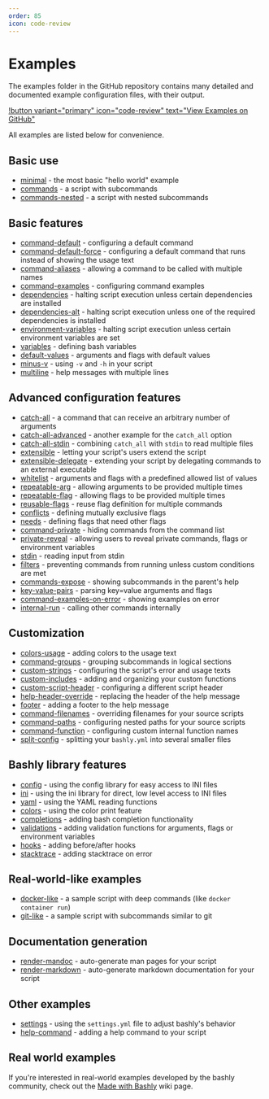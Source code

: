```yaml
---
order: 85
icon: code-review
---
```


# Examples

The examples folder in the GitHub repository contains many detailed and
documented example configuration files, with their output.

[!button variant="primary" icon="code-review" text="View Examples on GitHub"](https://github.com/bashly-framework/bashly/tree/master/examples#readme)

All examples are listed below for convenience.

<!-- EXAMPLES INDEX -->
## Basic use

- [minimal](https://github.com/bashly-framework/bashly/tree/master/examples/minimal#readme) - the most basic "hello world" example
- [commands](https://github.com/bashly-framework/bashly/tree/master/examples/commands#readme) - a script with subcommands
- [commands-nested](https://github.com/bashly-framework/bashly/tree/master/examples/commands-nested#readme) - a script with nested subcommands

## Basic features

- [command-default](https://github.com/bashly-framework/bashly/tree/master/examples/command-default#readme) - configuring a default command
- [command-default-force](https://github.com/bashly-framework/bashly/tree/master/examples/command-default-force#readme) - configuring a default command that runs instead of showing the usage text
- [command-aliases](https://github.com/bashly-framework/bashly/tree/master/examples/command-aliases#readme) - allowing a command to be called with multiple names
- [command-examples](https://github.com/bashly-framework/bashly/tree/master/examples/command-examples#readme) - configuring command examples
- [dependencies](https://github.com/bashly-framework/bashly/tree/master/examples/dependencies#readme) - halting script execution unless certain dependencies are installed
- [dependencies-alt](https://github.com/bashly-framework/bashly/tree/master/examples/dependencies-alt#readme) - halting script execution unless one of the required dependencies is installed
- [environment-variables](https://github.com/bashly-framework/bashly/tree/master/examples/environment-variables#readme) - halting script execution unless certain environment variables are set
- [variables](https://github.com/bashly-framework/bashly/tree/master/examples/variables#readme) - defining bash variables
- [default-values](https://github.com/bashly-framework/bashly/tree/master/examples/default-values#readme) - arguments and flags with default values
- [minus-v](https://github.com/bashly-framework/bashly/tree/master/examples/minus-v#readme) - using `-v` and `-h` in your script
- [multiline](https://github.com/bashly-framework/bashly/tree/master/examples/multiline#readme) - help messages with multiple lines

## Advanced configuration features

- [catch-all](https://github.com/bashly-framework/bashly/tree/master/examples/catch-all#readme) - a command that can receive an arbitrary number of arguments
- [catch-all-advanced](https://github.com/bashly-framework/bashly/tree/master/examples/catch-all-advanced#readme) - another example for the `catch_all` option
- [catch-all-stdin](https://github.com/bashly-framework/bashly/tree/master/examples/catch-all-stdin#readme) - combining `catch_all` with `stdin` to read multiple files
- [extensible](https://github.com/bashly-framework/bashly/tree/master/examples/extensible#readme) - letting your script's users extend the script
- [extensible-delegate](https://github.com/bashly-framework/bashly/tree/master/examples/extensible-delegate#readme) - extending your script by delegating commands to an external executable
- [whitelist](https://github.com/bashly-framework/bashly/tree/master/examples/whitelist#readme) - arguments and flags with a predefined allowed list of values
- [repeatable-arg](https://github.com/bashly-framework/bashly/tree/master/examples/repeatable-arg#readme) - allowing arguments to be provided multiple times
- [repeatable-flag](https://github.com/bashly-framework/bashly/tree/master/examples/repeatable-flag#readme) - allowing flags to be provided multiple times
- [reusable-flags](https://github.com/bashly-framework/bashly/tree/master/examples/reusable-flags#readme) - reuse flag definition for multiple commands
- [conflicts](https://github.com/bashly-framework/bashly/tree/master/examples/conflicts#readme) - defining mutually exclusive flags
- [needs](https://github.com/bashly-framework/bashly/tree/master/examples/needs#readme) - defining flags that need other flags
- [command-private](https://github.com/bashly-framework/bashly/tree/master/examples/command-private#readme) - hiding commands from the command list
- [private-reveal](https://github.com/bashly-framework/bashly/tree/master/examples/private-reveal#readme) - allowing users to reveal private commands, flags or environment variables
- [stdin](https://github.com/bashly-framework/bashly/tree/master/examples/stdin#readme) - reading input from stdin
- [filters](https://github.com/bashly-framework/bashly/tree/master/examples/filters#readme) - preventing commands from running unless custom conditions are met
- [commands-expose](https://github.com/bashly-framework/bashly/tree/master/examples/commands-expose#readme) - showing subcommands in the parent's help
- [key-value-pairs](https://github.com/bashly-framework/bashly/tree/master/examples/key-value-pairs#readme) - parsing key=value arguments and flags
- [command-examples-on-error](https://github.com/bashly-framework/bashly/tree/master/examples/command-examples-on-error#readme) - showing examples on error
- [internal-run](https://github.com/bashly-framework/bashly/tree/master/examples/internal-run#readme) - calling other commands internally

## Customization

- [colors-usage](https://github.com/bashly-framework/bashly/tree/master/examples/colors-usage#readme) - adding colors to the usage text
- [command-groups](https://github.com/bashly-framework/bashly/tree/master/examples/command-groups#readme) - grouping subcommands in logical sections
- [custom-strings](https://github.com/bashly-framework/bashly/tree/master/examples/custom-strings#readme) - configuring the script's error and usage texts
- [custom-includes](https://github.com/bashly-framework/bashly/tree/master/examples/custom-includes#readme) - adding and organizing your custom functions
- [custom-script-header](https://github.com/bashly-framework/bashly/tree/master/examples/custom-script-header#readme) - configuring a different script header
- [help-header-override](https://github.com/bashly-framework/bashly/tree/master/examples/help-header-override#readme) - replacing the header of the help message
- [footer](https://github.com/bashly-framework/bashly/tree/master/examples/footer#readme) - adding a footer to the help message
- [command-filenames](https://github.com/bashly-framework/bashly/tree/master/examples/command-filenames#readme) - overriding filenames for your source scripts
- [command-paths](https://github.com/bashly-framework/bashly/tree/master/examples/command-paths#readme) - configuring nested paths for your source scripts
- [command-function](https://github.com/bashly-framework/bashly/tree/master/examples/command-function#readme) - configuring custom internal function names
- [split-config](https://github.com/bashly-framework/bashly/tree/master/examples/split-config#readme) - splitting your `bashly.yml` into several smaller files

## Bashly library features

- [config](https://github.com/bashly-framework/bashly/tree/master/examples/config#readme) - using the config library for easy access to INI files
- [ini](https://github.com/bashly-framework/bashly/tree/master/examples/ini#readme) - using the ini library for direct, low level access to INI files
- [yaml](https://github.com/bashly-framework/bashly/tree/master/examples/yaml#readme) - using the YAML reading functions
- [colors](https://github.com/bashly-framework/bashly/tree/master/examples/colors#readme) - using the color print feature
- [completions](https://github.com/bashly-framework/bashly/tree/master/examples/completions#readme) - adding bash completion functionality
- [validations](https://github.com/bashly-framework/bashly/tree/master/examples/validations#readme) - adding validation functions for arguments, flags or environment variables
- [hooks](https://github.com/bashly-framework/bashly/tree/master/examples/hooks#readme) - adding before/after hooks
- [stacktrace](https://github.com/bashly-framework/bashly/tree/master/examples/stacktrace#readme) - adding stacktrace on error

## Real-world-like examples

- [docker-like](https://github.com/bashly-framework/bashly/tree/master/examples/docker-like#readme) - a sample script with deep commands (like `docker container run`)
- [git-like](https://github.com/bashly-framework/bashly/tree/master/examples/git-like#readme) - a sample script with subcommands similar to git

## Documentation generation

- [render-mandoc](https://github.com/bashly-framework/bashly/tree/master/examples/render-mandoc#readme) - auto-generate man pages for your script
- [render-markdown](https://github.com/bashly-framework/bashly/tree/master/examples/render-markdown#readme) - auto-generate markdown documentation for your script

## Other examples

- [settings](https://github.com/bashly-framework/bashly/tree/master/examples/settings#readme) - using the `settings.yml` file to adjust bashly's behavior
- [help-command](https://github.com/bashly-framework/bashly/tree/master/examples/help-command#readme) - adding a help command to your script

<!-- EXAMPLES INDEX -->


## Real world examples

If you're interested in real-world examples developed by the bashly community,
check out the [Made with Bashly](https://github.com/bashly-framework/bashly/wiki/Made-with-Bashly)
wiki page.
